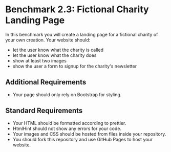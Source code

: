 # Benchmark 2.3: Fictional Charity Landing Page

In this benchmark you will create a landing page for a fictional charity of your own creation. Your website should:

- let the user know what the charity is called
- let the user know what the charity does
- show at least two images
- show the user a form to signup for the charity's newsletter

## Additional Requirements

- Your page should only rely on Bootstrap for styling.

## **Standard Requirements**

- Your HTML should be formatted according to prettier.
- HtmlHint should not show any errors for your code.
- Your images and CSS should be hosted from files inside your repository.
- You should fork this repository and use GitHub Pages to host your website.
